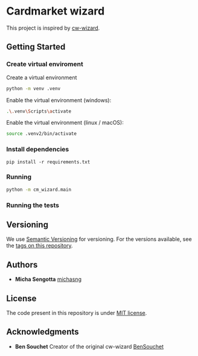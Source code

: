 # Cardmarket wizard

This project is inspired by [cw-wizard](https://github.com/BenSouchet/cw-wizard).


## Getting Started

### Create virtual enviroment

Create a virtual environment

```bash
python -m venv .venv
```

Enable the virtual environment (windows):

```bash
.\.venv\Scripts\activate
```

Enable the virtual environment (linux / macOS):

```bash
source .venv2/bin/activate
```

### Install dependencies

```
pip install -r requirements.txt
```

### Running

```bash
python -m cm_wizard.main
```

### Running the tests

## Versioning

We use [Semantic Versioning](http://semver.org/) for versioning. For the versions
available, see the [tags on this
repository](https://github.com/PurpleBooth/a-good-readme-template/tags).

## Authors

  - **Micha Sengotta**
    [michasng](https://github.com/michasng)

## License

The code present in this repository is under [MIT license](https://github.com/michasng/cm-wizard/blob/main/LICENSE).

## Acknowledgments

  - **Ben Souchet**
    Creator of the original cw-wizard
    [BenSouchet](https://github.com/BenSouchet)

